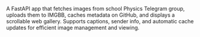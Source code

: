 A FastAPI app that fetches images from school Physics Telegram group, uploads them to IMGBB, caches metadata on GitHub, and displays a scrollable web gallery. Supports captions, sender info, and automatic cache updates for efficient image management and viewing.